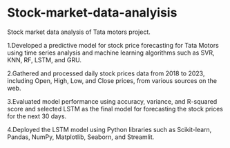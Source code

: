 # Stock-market-data-analyisis
Stock market data analysis of Tata motors project.

1.Developed a predictive model for stock price forecasting for Tata Motors using time series analysis and machine learning algorithms such as SVR, KNN, RF, LSTM, and GRU.

2.Gathered and processed daily stock prices data from 2018 to 2023, including Open, High, Low, and Close prices, from various sources on the web.

3.Evaluated model performance using accuracy, variance, and R-squared score and selected LSTM as the final model for forecasting the stock prices for the next 30 days.

4.Deployed the LSTM model using Python libraries such as Scikit-learn, Pandas, NumPy, Matplotlib, Seaborn, and Streamlit.
